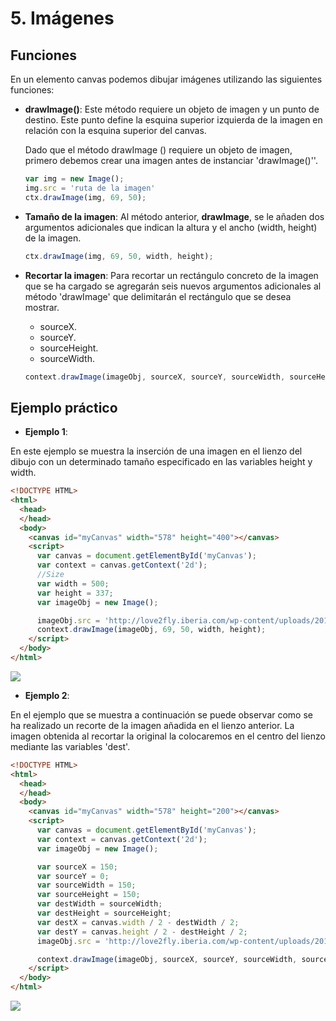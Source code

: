 # 5. Imágenes

## Funciones

En un elemento canvas podemos dibujar imágenes utilizando las siguientes funciones:

- **drawImage()**: Este método requiere un objeto de imagen y un punto de destino. Este punto define la esquina superior izquierda de la imagen en relación con la esquina superior del canvas.

    Dado que el método drawImage () requiere un objeto de imagen, primero debemos crear una imagen antes de instanciar 'drawImage()''.

    ```javascript
    var img = new Image();
    img.src = 'ruta de la imagen'
    ctx.drawImage(img, 69, 50);
    ```

- **Tamaño de la imagen**: Al método anterior, **drawImage**, se le añaden dos argumentos adicionales que indican la altura y el ancho (width, height) de la imagen.

  ```javascript
  ctx.drawImage(img, 69, 50, width, height);
  ```

- **Recortar la imagen**: Para recortar un rectángulo concreto de la imagen que se ha cargado se agregarán seis nuevos argumentos adicionales al método 'drawImage' que delimitarán el rectángulo que se desea mostrar.

  - sourceX.
  - sourceY.
  - sourceHeight.
  - sourceWidth.

  ```javascript
  context.drawImage(imageObj, sourceX, sourceY, sourceWidth, sourceHeight, destX, destY, destWidth, destHeight);
  ```

## Ejemplo práctico

- **Ejemplo 1**:

En este ejemplo se muestra la inserción de una imagen en el lienzo del dibujo con un determinado tamaño especificado en las variables height y width.

```html
<!DOCTYPE HTML>
<html>
  <head>
  </head>
  <body>
    <canvas id="myCanvas" width="578" height="400"></canvas>
    <script>
      var canvas = document.getElementById('myCanvas');
      var context = canvas.getContext('2d');
      //Size
      var width = 500;
      var height = 337;
      var imageObj = new Image();

      imageObj.src = 'http://love2fly.iberia.com/wp-content/uploads/2016/04/L2F-Mar-16-pic-Spain-Canary-Islands-La-Palma-mountains-Borisov.jpg';
      context.drawImage(imageObj, 69, 50, width, height);
    </script>
  </body>
</html>
```

![](https://s27.postimg.org/f0lf7h4ub/la_Palma.png)

- **Ejemplo 2**:

En el ejemplo que se muestra a continuación se puede observar como se ha realizado un recorte de la imagen añadida en el lienzo anterior.
La imagen obtenida al recortar la original la colocaremos en el centro del lienzo mediante las variables 'dest'.

```html
<!DOCTYPE HTML>
<html>
  <head>
  </head>
  <body>
    <canvas id="myCanvas" width="578" height="200"></canvas>
    <script>
      var canvas = document.getElementById('myCanvas');
      var context = canvas.getContext('2d');
      var imageObj = new Image();

      var sourceX = 150;
      var sourceY = 0;
      var sourceWidth = 150;
      var sourceHeight = 150;
      var destWidth = sourceWidth;
      var destHeight = sourceHeight;
      var destX = canvas.width / 2 - destWidth / 2;
      var destY = canvas.height / 2 - destHeight / 2;
      imageObj.src = 'http://love2fly.iberia.com/wp-content/uploads/2016/04/L2F-Mar-16-pic-Spain-Canary-Islands-La-Palma-mountains-Borisov.jpg';

      context.drawImage(imageObj, sourceX, sourceY, sourceWidth, sourceHeight, destX, destY, destWidth, destHeight);
    </script>
  </body>
</html>
```

![](https://s27.postimg.org/tp6nsb2er/recorte.png)
